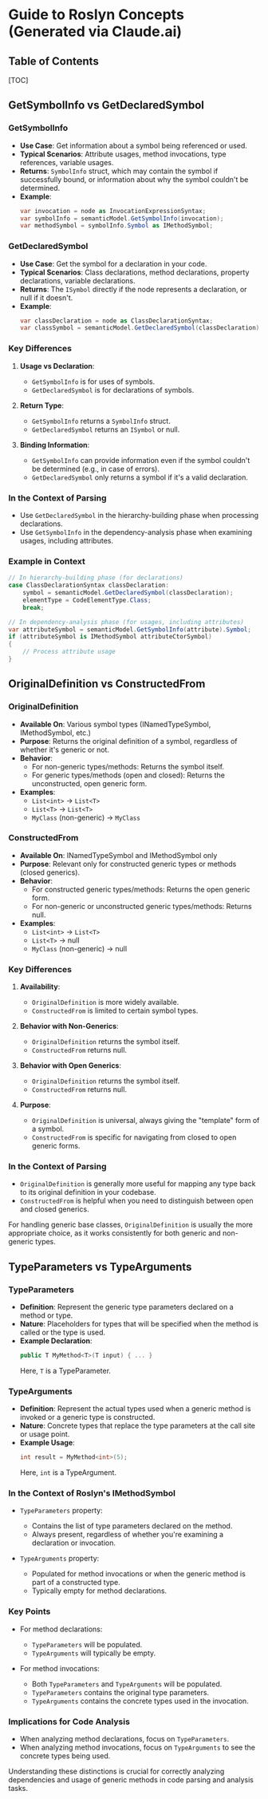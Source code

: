 # Guide to Roslyn Concepts (Generated via Claude.ai)

## Table of Contents
[TOC]

## GetSymbolInfo vs GetDeclaredSymbol

### GetSymbolInfo
- **Use Case**: Get information about a symbol being referenced or used.
- **Typical Scenarios**: Attribute usages, method invocations, type references, variable usages.
- **Returns**: `SymbolInfo` struct, which may contain the symbol if successfully bound, or information about why the symbol couldn't be determined.
- **Example**:
  ```csharp
  var invocation = node as InvocationExpressionSyntax;
  var symbolInfo = semanticModel.GetSymbolInfo(invocation);
  var methodSymbol = symbolInfo.Symbol as IMethodSymbol;
  ```

### GetDeclaredSymbol
- **Use Case**: Get the symbol for a declaration in your code.
- **Typical Scenarios**: Class declarations, method declarations, property declarations, variable declarations.
- **Returns**: The `ISymbol` directly if the node represents a declaration, or null if it doesn't.
- **Example**:
  ```csharp
  var classDeclaration = node as ClassDeclarationSyntax;
  var classSymbol = semanticModel.GetDeclaredSymbol(classDeclaration) as INamedTypeSymbol;
  ```

### Key Differences
1. **Usage vs Declaration**: 
   - `GetSymbolInfo` is for uses of symbols.
   - `GetDeclaredSymbol` is for declarations of symbols.

2. **Return Type**: 
   - `GetSymbolInfo` returns a `SymbolInfo` struct.
   - `GetDeclaredSymbol` returns an `ISymbol` or null.

3. **Binding Information**: 
   - `GetSymbolInfo` can provide information even if the symbol couldn't be determined (e.g., in case of errors).
   - `GetDeclaredSymbol` only returns a symbol if it's a valid declaration.

### In the Context of Parsing
- Use `GetDeclaredSymbol` in the hierarchy-building phase when processing declarations.
- Use `GetSymbolInfo` in the dependency-analysis phase when examining usages, including attributes.

### Example in Context
```csharp
// In hierarchy-building phase (for declarations)
case ClassDeclarationSyntax classDeclaration:
    symbol = semanticModel.GetDeclaredSymbol(classDeclaration);
    elementType = CodeElementType.Class;
    break;

// In dependency-analysis phase (for usages, including attributes)
var attributeSymbol = semanticModel.GetSymbolInfo(attribute).Symbol;
if (attributeSymbol is IMethodSymbol attributeCtorSymbol)
{
    // Process attribute usage
}
```

## OriginalDefinition vs ConstructedFrom

### OriginalDefinition
- **Available On**: Various symbol types (INamedTypeSymbol, IMethodSymbol, etc.)
- **Purpose**: Returns the original definition of a symbol, regardless of whether it's generic or not.
- **Behavior**:
  - For non-generic types/methods: Returns the symbol itself.
  - For generic types/methods (open and closed): Returns the unconstructed, open generic form.
- **Examples**:
  - `List<int>` → `List<T>`
  - `List<T>` → `List<T>`
  - `MyClass` (non-generic) → `MyClass`

### ConstructedFrom
- **Available On**: INamedTypeSymbol and IMethodSymbol only
- **Purpose**: Relevant only for constructed generic types or methods (closed generics).
- **Behavior**:
  - For constructed generic types/methods: Returns the open generic form.
  - For non-generic or unconstructed generic types/methods: Returns null.
- **Examples**:
  - `List<int>` → `List<T>`
  - `List<T>` → null
  - `MyClass` (non-generic) → null

### Key Differences
1. **Availability**: 
   - `OriginalDefinition` is more widely available.
   - `ConstructedFrom` is limited to certain symbol types.

2. **Behavior with Non-Generics**:
   - `OriginalDefinition` returns the symbol itself.
   - `ConstructedFrom` returns null.

3. **Behavior with Open Generics**:
   - `OriginalDefinition` returns the symbol itself.
   - `ConstructedFrom` returns null.

4. **Purpose**:
   - `OriginalDefinition` is universal, always giving the "template" form of a symbol.
   - `ConstructedFrom` is specific for navigating from closed to open generic forms.

### In the Context of Parsing
- `OriginalDefinition` is generally more useful for mapping any type back to its original definition in your codebase.
- `ConstructedFrom` is helpful when you need to distinguish between open and closed generics.

For handling generic base classes, `OriginalDefinition` is usually the more appropriate choice, as it works consistently for both generic and non-generic types.

## TypeParameters vs TypeArguments

### TypeParameters
- **Definition**: Represent the generic type parameters declared on a method or type.
- **Nature**: Placeholders for types that will be specified when the method is called or the type is used.
- **Example Declaration**:
  ```csharp
  public T MyMethod<T>(T input) { ... }
  ```
  Here, `T` is a TypeParameter.

### TypeArguments
- **Definition**: Represent the actual types used when a generic method is invoked or a generic type is constructed.
- **Nature**: Concrete types that replace the type parameters at the call site or usage point.
- **Example Usage**:
  ```csharp
  int result = MyMethod<int>(5);
  ```
  Here, `int` is a TypeArgument.

### In the Context of Roslyn's IMethodSymbol
- `TypeParameters` property: 
  - Contains the list of type parameters declared on the method.
  - Always present, regardless of whether you're examining a declaration or invocation.

- `TypeArguments` property:
  - Populated for method invocations or when the generic method is part of a constructed type.
  - Typically empty for method declarations.

### Key Points
- For method declarations:
  - `TypeParameters` will be populated.
  - `TypeArguments` will typically be empty.

- For method invocations:
  - Both `TypeParameters` and `TypeArguments` will be populated.
  - `TypeParameters` contains the original type parameters.
  - `TypeArguments` contains the concrete types used in the invocation.

### Implications for Code Analysis
- When analyzing method declarations, focus on `TypeParameters`.
- When analyzing method invocations, focus on `TypeArguments` to see the concrete types being used.

Understanding these distinctions is crucial for correctly analyzing dependencies and usage of generic methods in code parsing and analysis tasks.
